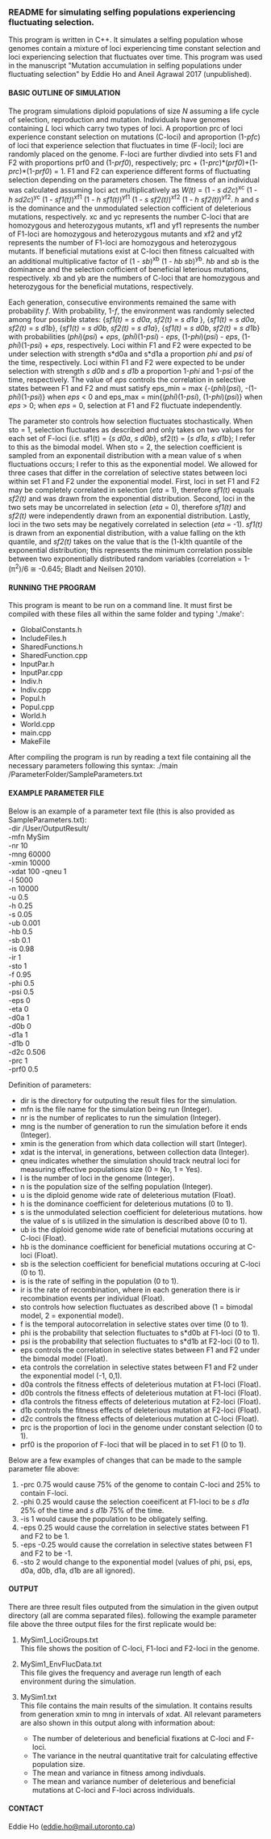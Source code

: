 ### README for simulating selfing populations experiencing fluctuating selection.

This program is written in C++. It simulates a selfing population whose genomes contain a mixture of loci experiencing time constant selection and loci experiencing selection that fluctuates over time. This program was used in the manuscript "Mutation accumulation in selfing populations under fluctuating selection" by Eddie Ho and Aneil Agrawal 2017 (unpublished).

#### BASIC OUTLINE OF SIMULATION
The program simulations diploid populations of size *N* assuming a life cycle of selection, reproduction and mutation. Individuals have genomes containing *L* loci which carry two types of loci. A proportion prc of loci experience constant selection on mutations (C-loci) and aproportion (1-*pfc*) of loci that experience selection that fluctuates in time (F-loci); loci are randomly placed on the genome. F-loci are further divdied into sets F1 and F2 with proportions prf0 and (1-*prf0*), respectively; prc + (1-*prc*)\*(*prf0*)+(1-*prc*)\*(1-*prf0*) = 1. F1 and F2 can experience different forms of fluctuating selection depending on the parameters chosen. The fitness of an individual was calculated assuming loci act multiplicatively as *W(t)* = (1 - *s d2c*)<sup>xc</sup> (1 - *h sd2c*)<sup>yc</sup> (1 - *sf1(t)*)<sup>xf1</sup> (1 - *h sf1(t)*)<sup>yf1</sup> (1 - *s sf2(t)*)<sup>xf2</sup> (1 - *h sf2(t)*)<sup>yf2</sup>. *h* and *s* is the dominance and the unmodulated selection cofficient of deleterious mutations, respectively. xc and yc represents the number C-loci that are homozygous and heterozygous mutants, xf1 and yf1 represents the number of F1-loci are homozygous and heterozygous mutants and xf2 and yf2 represents the number of F1-loci are homozygous and heterozygous mutants. If beneficial mutations exist at C-loci then fitness calcualted with an additional multiplicative factor of (1 - *sb*)<sup>xb</sup> (1 - *hb sb*)<sup>yb</sup>. *hb* and *sb* is the dominance and the selection cofficient of beneficial leterious mutations, respectively. xb and yb are the numbers of C-loci that are homozygous and heterozygous for the beneficial mutations, respectively. 

Each generation, consecutive environments remained the same with probability *f*. With probability, 1-*f*, the environment was randomly selected among four possible states: {*sf1(t)* = *s d0a*, *sf2(t)* = *s d1a* }, {*sf1(t)* = *s d0a*, *sf2(t)* = *s d1b*}, {*sf1(t)* = *s d0b*, *sf2(t)* = *s d1a*}, {*sf1(t)* = *s d0b*, *sf2(t)* = *s d1b*} with probabilities (*phi*)(*psi*) + *eps*, (*phi*)(1-*psi*) - *eps*, (1-*phi*)(*psi*) - *eps*, (1-*phi*)(1-*psi*) + *eps*, respectively. Loci within F1 and F2 were expected to be under selection with strength s\*d0a and s\*d1a a proportion *phi* and *psi* of the time, respectively. Loci within F1 and F2 were expected to be under selection with strength *s d0b* and *s d1b* a proportion 1-*phi* and 1-*psi* of the time, respectively. The value of *eps* controls the correlation in selective states between F1 and F2 and must satisfy eps_min = max {-(*phi*)(*psi*), -(1-*phi*)(1-*psi*)} when *eps* < 0 and eps_max = min{(*phi*)(1-*psi*), (1-*phi*)(*psi*)} when *eps* > 0; when *eps* = 0, selection at F1 and F2 fluctuate independently.

The parameter sto controls how selection fluctuates stochastically. When sto = 1, selection fluctuates as described and only takes on two values for each set of F-loci (i.e. sf1(t) = {*s d0a*, *s d0b*}, sf2(t) = {*s d1a*, *s d1b*}; I refer to this as the bimodal model. When sto = 2, the selection coefficient is sampled from an exponentail distribution with a mean value of s when fluctuations occurs; I refer to this as the exponential model. We allowed for three cases that differ in the correlation of selective states between loci within set F1 and F2 under the exponential model. First, loci in set F1 and F2 may be completely correlated in selection (*eta* = 1), therefore *sf1(t)* equals *sf2(t)* and was drawn from the exponential distribution. Second, loci in the two sets may be uncorrelated in selection (*eta* = 0), therefore *sf1(t)* and *sf2(t)* were independently drawn from an exponential distribution. Lastly, loci in the two sets may be negatively correlated in selection (*eta* = -1). *sf1(t)* is drawn from an exponential distribution, with a value falling on the kth quantile, and *sf2(t)* takes on the value that is the (1-k)th quantile of the exponential distribution; this represents the minimum correlation possible between two exponentially distributed random variables (correlation = 1-(π<sup>2</sup>)/6 ≅ -0.645; Bladt and Neilsen 2010). 

#### RUNNING THE PROGRAM  
This program is meant to be run on a command line. 
It must first be compiled with these files all within the same folder and typing './make':
* GlobalConstants.h
* IncludeFiles.h
* SharedFunctions.h
* SharedFunction.cpp
* InputPar.h
* InputPar.cpp
* Indiv.h
* Indiv.cpp
* Popul.h
* Popul.cpp
* World.h
* World.cpp
* main.cpp
* MakeFile

After compiling the program is run by reading a text file containing all the necessary parameters following this syntax:
./main /ParameterFolder/SampleParameters.txt

#### EXAMPLE PARAMETER FILE
Below is an example of a parameter text file (this is also provided as SampleParameters.txt):  
-dir /User/OutputResult/  
-mfn MySim  
-nr 10  
-mng 60000  
-xmin 10000  
-xdat 100 
-qneu 1  
-l 5000  
-n 10000  
-u 0.5  
-h 0.25  
-s 0.05  
-ub 0.001  
-hb 0.5  
-sb 0.1  
-is 0.98  
-ir 1  
-sto 1  
-f 0.95  
-phi 0.5  
-psi 0.5  
-eps 0  
-eta 0  
-d0a 1  
-d0b 0  
-d1a 1  
-d1b 0  
-d2c 0.506  
-prc 1  
-prf0 0.5  

Definition of parameters:
* dir is the directory for outputing the result files for the simulation.
* mfn is the file name for the simulation being run (Integer).
* nr is the number of replicates to run the simulation (Integer).
* mng is the number of generation to run the simulation before it ends (Integer).
* xmin is the generation from which data collection will start (Integer).
* xdat is the interval, in generations, between collection data (Integer).
* qneu indicates whether the simulation should track neutral loci for measuring effective populations size (0 = No, 1 = Yes).
* l is the number of loci in the genome (Integer).
* n is the population size of the selfing population (Integer).
* u is the diploid genome wide rate of deleterious mutation (Float).
* h is the dominance coefficient for deleterious mutations (0 to 1).
* s is the unmodulated selection coefficient for deleterious mutations. how the value of s is utilized in the simulation is described above (0 to 1).
* ub is the diploid genome wide rate of beneficial mutations occuring at C-loci (Float).
* hb is the dominance coefficient for beneficial mutations occuring at C-loci (Float).
* sb is the selection coefficient for beneficial mutations occuring at C-loci (0 to 1).
* is is the rate of selfing in the population (0 to 1).
* ir is the rate of recombination, where in each generation there is ir recombination events per individual (Float).
* sto controls how selection fluctuates as described above (1 = bimodal model, 2 = exponential model).
* f is the temporal autocorrelation in selective states over time (0 to 1).
* phi is the probability that selection fluctuates to s\*d0b at F1-loci (0 to 1).
* psi is the probability that selection fluctuates to s\*d1b at F2-loci (0 to 1).
* eps controls the correlation in selective states between F1 and F2 under the bimodal model (Float).
* eta controls the correlation in selective states between F1 and F2 under the exponential model (-1, 0,1).
* d0a controls the fitness effects of deleterious mutation at F1-loci (Float).
* d0b controls the fitness effects of deleterious mutation at F1-loci (Float).
* d1a controls the fitness effects of deleterious mutation at F2-loci (Float).
* d1b controls the fitness effects of deleterious mutation at F2-loci (Float).
* d2c controls the fitness effects of deleterious mutation at C-loci (Float).
* prc is the proportion of loci in the genome under constant selection (0 to 1).
* prf0 is the proporion of F-loci that will be placed in to set F1 (0 to 1).

Below are a few examples of changes that can be made to the sample parameter file above:
1. -prc 0.75 would cause 75% of the genome to contain C-loci and 25% to contain F-loci.  
2. -phi 0.25 would cause the selection coeeificent at F1-loci to be *s d1a* 25% of the time and *s d1b* 75% of the time. 
3. -is 1 would cause the population to be obligately selfing.  
4. -eps 0.25 would cause the correlation in selective states between F1 and F2 to be 1.  
5. -eps -0.25 would cause the correlation in selective states between F1 and F2 to be -1.  
6. -sto 2 would change to the exponential model (values of phi, psi, eps, d0a, d0b, d1a, d1b are all ignored).  

#### OUTPUT
There are three result files outputed from the simulation in the given output directory (all are comma separated files). following the example parameter file above the three output files for the first replicate would be:
1. MySim1_LociGroups.txt  
   This file shows the position of C-loci, F1-loci and F2-loci in the genome.  
 
2. MySim1_EnvFlucData.txt  
   This file gives the frequency and average run length of each environment during the simulation.  
 
3. MySim1.txt  
   This file contains the main results of the simulation. It contains results from generation xmin to mng in intervals of xdat. All relevant parameters are also shown in this output along with information about:  
   * The number of deleterious and beneficial fixations at C-loci and F-loci.
   * The variance in the neutral quantitative trait for calculating effective population size.
   * The mean and variance in fitness among indivduals.
   * The mean and variance number of deleterious and beneficial mutations at C-loci and F-loci across individuals.

#### CONTACT
Eddie Ho (eddie.ho@mail.utoronto.ca)
